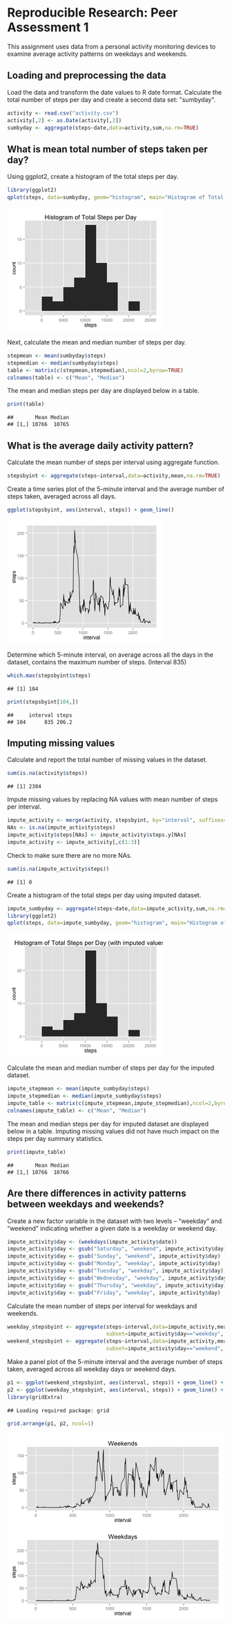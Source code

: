 # Reproducible Research: Peer Assessment 1
This assignment uses data from a personal activity monitoring devices to examine average activity patterns on weekdays and weekends.

## Loading and preprocessing the data

Load the data and transform the date values to R date format. Calculate the total number of steps per day and create a second data set: "sumbyday".


```r
activity <- read.csv("activity.csv")
activity[,2] <- as.Date(activity[,2])
sumbyday <- aggregate(steps~date,data=activity,sum,na.rm=TRUE)
```

## What is mean total number of steps taken per day?

Using ggplot2, create a histogram of the total steps per day.

```r
library(ggplot2)
qplot(steps, data=sumbyday, geom="histogram", main="Histogram of Total Steps per Day", binwidth = 2500)
```

![plot of chunk unnamed-chunk-2](figure/unnamed-chunk-2.png) 

Next, calculate the mean and median number of steps per day.

```r
stepmean <- mean(sumbyday$steps)
stepmedian <- median(sumbyday$steps)
table <- matrix(c(stepmean,stepmedian),ncol=2,byrow=TRUE)
colnames(table) <- c("Mean", "Median")
```

The mean and median steps per day are displayed below in a table.

```r
print(table)
```

```
##       Mean Median
## [1,] 10766  10765
```

## What is the average daily activity pattern?

Calculate the mean number of steps per interval using aggregate function.

```r
stepsbyint <- aggregate(steps~interval,data=activity,mean,na.rm=TRUE)
```

Create a time series plot of the 5-minute interval and the average number of steps taken, averaged across all days.

```r
ggplot(stepsbyint, aes(interval, steps)) + geom_line()
```

![plot of chunk unnamed-chunk-5](figure/unnamed-chunk-5.png) 

Determine which 5-minute interval, on average across all the days in the dataset, contains the maximum number of steps. (Interval 835)


```r
which.max(stepsbyint$steps)
```

```
## [1] 104
```

```r
print(stepsbyint[104,])
```

```
##     interval steps
## 104      835 206.2
```

## Imputing missing values

Calculate and report the total number of missing values in the dataset.

```r
sum(is.na(activity$steps))
```

```
## [1] 2304
```

Impute missing values by replacing NA values with mean number of steps per interval. 


```r
impute_activity <- merge(activity, stepsbyint, by="interval", suffixes=c("",".y"), all = TRUE)
NAs <- is.na(impute_activity$steps)
impute_activity$steps[NAs] <- impute_activity$steps.y[NAs]
impute_activity <- impute_activity[,c(1:3)]
```

Check to make sure there are no more NAs.

```r
sum(is.na(impute_activity$steps))
```

```
## [1] 0
```

Create a histogram of the total steps per day using imputed dataset.

```r
impute_sumbyday <- aggregate(steps~date,data=impute_activity,sum,na.rm=TRUE)
library(ggplot2)
qplot(steps, data=impute_sumbyday, geom="histogram", main="Histogram of Total Steps per Day (with imputed values)", binwidth = 2500)
```

![plot of chunk unnamed-chunk-10](figure/unnamed-chunk-10.png) 

Calculate the mean and median number of steps per day for the imputed dataset.

```r
impute_stepmean <- mean(impute_sumbyday$steps)
impute_stepmedian <- median(impute_sumbyday$steps)
impute_table <- matrix(c(impute_stepmean,impute_stepmedian),ncol=2,byrow=TRUE)
colnames(impute_table) <- c("Mean", "Median")
```

The mean and median steps per day for imputed dataset are displayed below in a table. Imputing missing values did not have much impact on the steps per day summary statistics.


```r
print(impute_table)
```

```
##       Mean Median
## [1,] 10766  10766
```

## Are there differences in activity patterns between weekdays and weekends?

Create a new factor variable in the dataset with two levels – “weekday” and “weekend” indicating whether a given date is a weekday or weekend day.


```r
impute_activity$day <- (weekdays(impute_activity$date))
impute_activity$day <- gsub("Saturday", "weekend", impute_activity$day)
impute_activity$day <- gsub("Sunday", "weekend", impute_activity$day)
impute_activity$day <- gsub("Monday", "weekday", impute_activity$day)
impute_activity$day <- gsub("Tuesday", "weekday", impute_activity$day)
impute_activity$day <- gsub("Wednesday", "weekday", impute_activity$day)
impute_activity$day <- gsub("Thursday", "weekday", impute_activity$day)
impute_activity$day <- gsub("Friday", "weekday", impute_activity$day)
```

Calculate the mean number of steps per interval for weekdays and weekends.

```r
weekday_stepsbyint <- aggregate(steps~interval,data=impute_activity,mean, 
                                subset=impute_activity$day=="weekday", na.rm=TRUE)
weekend_stepsbyint <- aggregate(steps~interval,data=impute_activity,mean, 
                                subset=impute_activity$day=="weekend", na.rm=TRUE)
```

Make a panel plot of the 5-minute interval and the average number of steps taken, averaged across all weekday days or weekend days.


```r
p1 <- ggplot(weekend_stepsbyint, aes(interval, steps)) + geom_line() + ggtitle("Weekends")
p2 <- ggplot(weekday_stepsbyint, aes(interval, steps)) + geom_line() + ggtitle("Weekdays")
library(gridExtra)
```

```
## Loading required package: grid
```

```r
grid.arrange(p1, p2, ncol=1)
```

![plot of chunk unnamed-chunk-15](figure/unnamed-chunk-15.png) 
